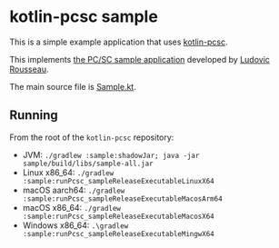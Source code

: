 # kotlin-pcsc sample

This is a simple example application that uses [kotlin-pcsc][].

This implements [the PC/SC sample application][pcsc-sample] developed by [Ludovic Rousseau][].

The main source file is [Sample.kt](./src/commonMain/kotlin/Sample.kt).

## Running

From the root of the `kotlin-pcsc` repository:

* JVM: `./gradlew :sample:shadowJar; java -jar sample/build/libs/sample-all.jar`
* Linux x86_64: `./gradlew :sample:runPcsc_sampleReleaseExecutableLinuxX64`
* macOS aarch64: `./gradlew :sample:runPcsc_sampleReleaseExecutableMacosArm64`
* macOS x86_64: `./gradlew :sample:runPcsc_sampleReleaseExecutableMacosX64`
* Windows x86_64: `.\gradlew :sample:runPcsc_sampleReleaseExecutableMingwX64`

[kotlin-pcsc]: https://github.com/micolous/kotlin-pcsc
[Ludovic Rousseau]: https://blog.apdu.fr/
[pcsc-sample]: https://blog.apdu.fr/posts/2010/04/pcsc-sample-in-different-languages/
